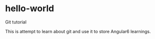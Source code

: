 # hello-world
Git tutorial

This is attempt to learn about git and use it to store Angular6 learnings. 
